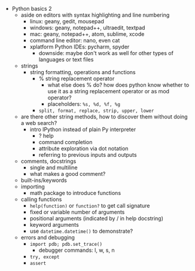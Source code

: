 - Python basics 2
    - aside on editors with syntax highlighting and line numbering
        - linux: geany, gedit, mousepad
        - windows: geany, notepad++, ultraedit, textpad
        - mac: geany, notepad++, atom, sublime, xcode
        - command line editor: nano, even cat
        - xplatform Python IDEs: pycharm, spyder
            - downside: maybe don't work as well for other types of languages or text files
    - strings
        - string formatting, operations and functions
            - % string replacement operator
                - what else does % do? how does python know whether to use it as a string
                replacement operator or as mod operator?
                - placeholders: `%s, %d, %f, %g`
            - `split, format, replace, strip, upper, lower`
    - are there other string methods, how to discover them without doing a web search?
        - intro IPython instead of plain Py interpreter
            - ? help
            - command completion
            - attribute exploration via dot notation
            - referring to previous inputs and outputs
    - comments, docstrings
        - single and multiline
        - what makes a good comment?
    - built-ins/keywords
    - importing
        - math package to introduce functions
    - calling functions
        - `help(function)` or `function?` to get call signature
        - fixed or variable number of arguments
        - positional arguments (indicated by / in help docstring)
        - keyword arguments
        - use `datetime.datetime()` to demonstrate?
    - errors and debugging
        - `import pdb; pdb.set_trace()`
            - debugger commands: l, w, s, n
        - `try, except`
        - `assert`

